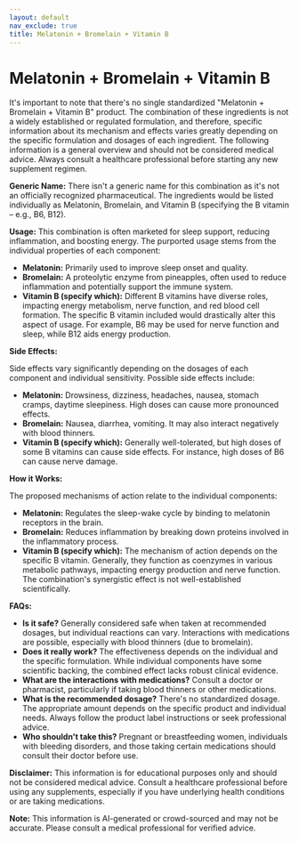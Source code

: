 ```yaml
---
layout: default
nav_exclude: true
title: Melatonin + Bromelain + Vitamin B
---
```


# Melatonin + Bromelain + Vitamin B

It's important to note that there's no single standardized "Melatonin + Bromelain + Vitamin B" product.  The combination of these ingredients is not a widely established or regulated formulation, and therefore, specific information about its mechanism and effects varies greatly depending on the specific formulation and dosages of each ingredient.  The following information is a general overview and should not be considered medical advice.  Always consult a healthcare professional before starting any new supplement regimen.

**Generic Name:**  There isn't a generic name for this combination as it's not an officially recognized pharmaceutical.  The ingredients would be listed individually as Melatonin, Bromelain, and Vitamin B (specifying the B vitamin – e.g., B6, B12).

**Usage:**  This combination is often marketed for sleep support, reducing inflammation, and boosting energy. The purported usage stems from the individual properties of each component:

* **Melatonin:** Primarily used to improve sleep onset and quality.
* **Bromelain:**  A proteolytic enzyme from pineapples, often used to reduce inflammation and potentially support the immune system.
* **Vitamin B (specify which):**  Different B vitamins have diverse roles, impacting energy metabolism, nerve function, and red blood cell formation.  The specific B vitamin included would drastically alter this aspect of usage.  For example, B6 may be used for nerve function and sleep, while B12 aids energy production.


**Side Effects:**

Side effects vary significantly depending on the dosages of each component and individual sensitivity.  Possible side effects include:

* **Melatonin:**  Drowsiness, dizziness, headaches, nausea, stomach cramps, daytime sleepiness.  High doses can cause more pronounced effects.
* **Bromelain:**  Nausea, diarrhea, vomiting.  It may also interact negatively with blood thinners.
* **Vitamin B (specify which):**  Generally well-tolerated, but high doses of some B vitamins can cause side effects. For instance, high doses of B6 can cause nerve damage.


**How it Works:**

The proposed mechanisms of action relate to the individual components:

* **Melatonin:**  Regulates the sleep-wake cycle by binding to melatonin receptors in the brain.
* **Bromelain:**  Reduces inflammation by breaking down proteins involved in the inflammatory process.
* **Vitamin B (specify which):**  The mechanism of action depends on the specific B vitamin.  Generally, they function as coenzymes in various metabolic pathways, impacting energy production and nerve function.  The combination's synergistic effect is not well-established scientifically.


**FAQs:**

* **Is it safe?**  Generally considered safe when taken at recommended dosages, but individual reactions can vary.  Interactions with medications are possible, especially with blood thinners (due to bromelain).
* **Does it really work?**  The effectiveness depends on the individual and the specific formulation.  While individual components have some scientific backing, the combined effect lacks robust clinical evidence.
* **What are the interactions with medications?** Consult a doctor or pharmacist, particularly if taking blood thinners or other medications.
* **What is the recommended dosage?** There's no standardized dosage.  The appropriate amount depends on the specific product and individual needs. Always follow the product label instructions or seek professional advice.
* **Who shouldn't take this?**  Pregnant or breastfeeding women, individuals with bleeding disorders, and those taking certain medications should consult their doctor before use.


**Disclaimer:** This information is for educational purposes only and should not be considered medical advice. Consult a healthcare professional before using any supplements, especially if you have underlying health conditions or are taking medications.


**Note:** This information is AI-generated or crowd-sourced and may not be accurate. Please consult a medical professional for verified advice.